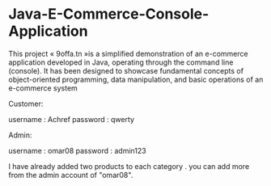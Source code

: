 # Java-E-Commerce-Console-Application
 This project « 9offa.tn »is a simplified demonstration of an e-commerce  application developed in Java, operating through the command line  (console). It has been designed to showcase fundamental concepts of  object-oriented programming, data manipulation, and basic operations  of an e-commerce system


Customer:

username : Achref
password : qwerty

Admin:

username : omar08
password : admin123

I have already added two products to each category . you can add more from the admin account of "omar08".
